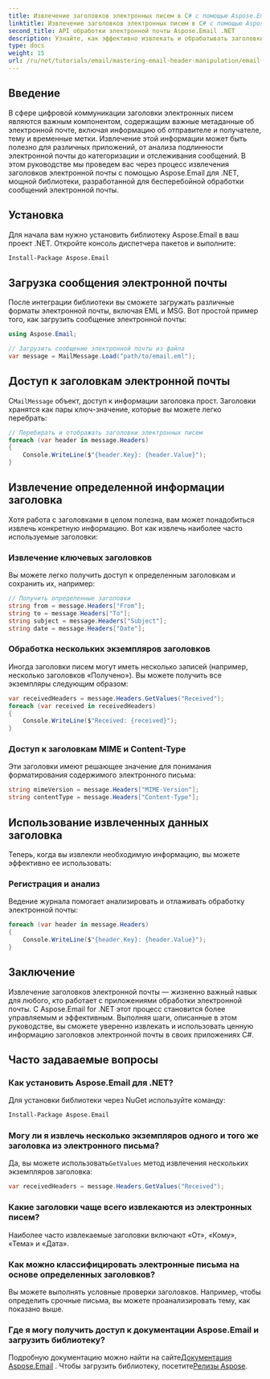 ```yaml
---
title: Извлечение заголовков электронных писем в C# с помощью Aspose.Email для .NET
linktitle: Извлечение заголовков электронных писем в C# с помощью Aspose.Email для .NET
second_title: API обработки электронной почты Aspose.Email .NET
description: Узнайте, как эффективно извлекать и обрабатывать заголовки электронной почты в приложениях C# с помощью мощной библиотеки Aspose.Email для .NET. Это всеобъемлющее руководство содержит пошаговые инструкции по доступу к ключевой информации заголовка.
type: docs
weight: 15
url: /ru/net/tutorials/email/mastering-email-header-manipulation/email-header-extraction/
---
```

## Введение

В сфере цифровой коммуникации заголовки электронных писем являются важным компонентом, содержащим важные метаданные об электронной почте, включая информацию об отправителе и получателе, тему и временные метки. Извлечение этой информации может быть полезно для различных приложений, от анализа подлинности электронной почты до категоризации и отслеживания сообщений. В этом руководстве мы проведем вас через процесс извлечения заголовков электронной почты с помощью Aspose.Email для .NET, мощной библиотеки, разработанной для бесперебойной обработки сообщений электронной почты.

## Установка

Для начала вам нужно установить библиотеку Aspose.Email в ваш проект .NET. Откройте консоль диспетчера пакетов и выполните:

```bash
Install-Package Aspose.Email
```

## Загрузка сообщения электронной почты

После интеграции библиотеки вы сможете загружать различные форматы электронной почты, включая EML и MSG. Вот простой пример того, как загрузить сообщение электронной почты:

```csharp
using Aspose.Email;

// Загрузить сообщение электронной почты из файла
var message = MailMessage.Load("path/to/email.eml");
```

## Доступ к заголовкам электронной почты

 С`MailMessage` объект, доступ к информации заголовка прост. Заголовки хранятся как пары ключ-значение, которые вы можете легко перебрать:

```csharp
// Перебирать и отображать заголовки электронных писем
foreach (var header in message.Headers)
{
    Console.WriteLine($"{header.Key}: {header.Value}");
}
```

## Извлечение определенной информации заголовка

Хотя работа с заголовками в целом полезна, вам может понадобиться извлечь конкретную информацию. Вот как извлечь наиболее часто используемые заголовки:

### Извлечение ключевых заголовков

Вы можете легко получить доступ к определенным заголовкам и сохранить их, например:

```csharp
// Получить определенные заголовки
string from = message.Headers["From"];
string to = message.Headers["To"];
string subject = message.Headers["Subject"];
string date = message.Headers["Date"];
```

### Обработка нескольких экземпляров заголовков

Иногда заголовки писем могут иметь несколько записей (например, несколько заголовков «Получено»). Вы можете получить все экземпляры следующим образом:

```csharp
var receivedHeaders = message.Headers.GetValues("Received");
foreach (var received in receivedHeaders)
{
    Console.WriteLine($"Received: {received}");
}
```

### Доступ к заголовкам MIME и Content-Type

Эти заголовки имеют решающее значение для понимания форматирования содержимого электронного письма:

```csharp
string mimeVersion = message.Headers["MIME-Version"];
string contentType = message.Headers["Content-Type"];
```

## Использование извлеченных данных заголовка

Теперь, когда вы извлекли необходимую информацию, вы можете эффективно ее использовать:

### Регистрация и анализ

Ведение журнала помогает анализировать и отлаживать обработку электронной почты:

```csharp
foreach (var header in message.Headers)
{
    Console.WriteLine($"{header.Key}: {header.Value}");
}
```

## Заключение

Извлечение заголовков электронной почты — жизненно важный навык для любого, кто работает с приложениями обработки электронной почты. С Aspose.Email for .NET этот процесс становится более управляемым и эффективным. Выполняя шаги, описанные в этом руководстве, вы сможете уверенно извлекать и использовать ценную информацию заголовков электронной почты в своих приложениях C#.

## Часто задаваемые вопросы

### Как установить Aspose.Email для .NET?

Для установки библиотеки через NuGet используйте команду:
```bash
Install-Package Aspose.Email
```

### Могу ли я извлечь несколько экземпляров одного и того же заголовка из электронного письма?

 Да, вы можете использовать`GetValues` метод извлечения нескольких экземпляров заголовка:
```csharp
var receivedHeaders = message.Headers.GetValues("Received");
```

### Какие заголовки чаще всего извлекаются из электронных писем?

Наиболее часто извлекаемые заголовки включают «От», «Кому», «Тема» и «Дата».

### Как можно классифицировать электронные письма на основе определенных заголовков?

Вы можете выполнять условные проверки заголовков. Например, чтобы определить срочные письма, вы можете проанализировать тему, как показано выше.

### Где я могу получить доступ к документации Aspose.Email и загрузить библиотеку?

 Подробную документацию можно найти на сайте[Документация Aspose.Email](https://reference.aspose.com/email/net/) . Чтобы загрузить библиотеку, посетите[Релизы Aspose](https://releases.aspose.com/email/net/).